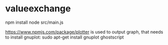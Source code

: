 # valueexchange

npm install
node src/main.js

https://www.npmjs.com/package/plotter
is used to output graph, that needs to install gnuplot:
sudo apt-get install gnuplot ghostscript
